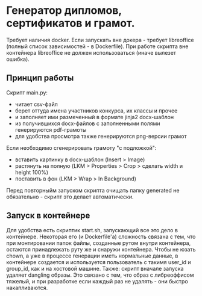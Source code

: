 # Генератор дипломов, сертификатов и грамот.

Требует наличия docker.
Если запускать вне докера - требует libreoffice (полный список зависимостей - в Dockerfile). При работе скрипта вне контейнера libreoffice не должен использоваться (иначе вылезет ошибка).

## Принцип работы

Скрипт main.py:
* читает csv-файл
* берет оттуда имена участников конкурса, их классы и прочее
* и заполняет ими размеченный в формате jinja2 docx-шаблон
* из получившихся docx-файлов с заполненными полями генерируются pdf-грамоты
* для удобства просмотра также генерируются png-версии грамот

Если необходимо сгенерировать грамоту "с подложкой":
* вставить картинку в docx-шаблон (Insert > Image)
* растянуть на полную (LKM > Properties > Crop > сделать width и height 100%)
* поставить в фон (LKM > Wrap > In Background)

Перед повторныйм запуском скрипта очищать папку generated не обязательно - скрипт это делает автоматически.

## Запуск в контейнере

Для удобства есть скриптик start.sh, запускающий все это дело в контейнере. Некоторая его (и Dockerfile'а) сложность связана с тем, что при монтировании папок файлы, созданные рутом внутри контейнера, остаются принадлежать руту же и снаружи контейнера. Чтобы не юзать chown, а уже в процессе генерации иметь нормальные данные, в контейнере создается и используется пользователь с такимя user_id и group_id, как и на хостовой машине.
Также: скрипт вначале запуска удаляет dangling образы. Это связано с тем, что образ с либреоффисом тяжелый, и при разработке если каждый раз не удалять - они быстро накапливаются.
